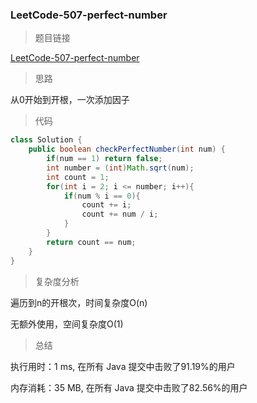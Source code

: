 ### LeetCode-507-perfect-number

> 题目链接

[LeetCode-507-perfect-number](https://leetcode-cn.com/problems/perfect-number/)

> 思路

从0开始到开根，一次添加因子

> 代码

```java
class Solution {
    public boolean checkPerfectNumber(int num) {
        if(num == 1) return false;
        int number = (int)Math.sqrt(num);
        int count = 1;
        for(int i = 2; i <= number; i++){
            if(num % i == 0){
                count += i;
                count += num / i;
            }
        }
        return count == num;
    }
}
```

> 复杂度分析

遍历到n的开根次，时间复杂度O(n)

无额外使用，空间复杂度O(1)

> 总结

执行用时：1 ms, 在所有 Java 提交中击败了91.19%的用户

内存消耗：35 MB, 在所有 Java 提交中击败了82.56%的用户
